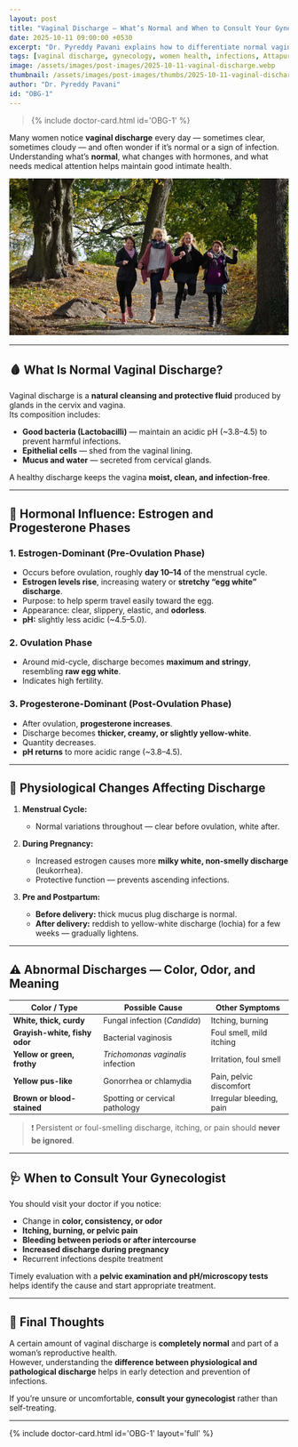 ```yaml
---
layout: post
title: "Vaginal Discharge — What’s Normal and When to Consult Your Gynecologist"
date: 2025-10-11 09:00:00 +0530
excerpt: "Dr. Pyreddy Pavani explains how to differentiate normal vaginal discharge from abnormal, understand hormonal changes across menstrual phases, and when to seek medical advice."
tags: [vaginal discharge, gynecology, women health, infections, Attapur, Hyderabad]
image: /assets/images/post-images/2025-10-11-vaginal-discharge.webp
thumbnail: /assets/images/post-images/thumbs/2025-10-11-vaginal-discharge.webp
author: "Dr. Pyreddy Pavani"
id: "OBG-1"
---
```


> {% include doctor-card.html id='OBG-1' %}

Many women notice **vaginal discharge** every day — sometimes clear, sometimes cloudy — and often wonder if it’s normal or a sign of infection.  
Understanding what’s **normal**, what changes with hormones, and what needs medical attention helps maintain good intimate health.

![Normal vs Abnormal Vaginal Discharge – Illustration](/assets/images/post-images/2025-10-11-vaginal-discharge.webp)

---

## 🩸 What Is Normal Vaginal Discharge?

Vaginal discharge is a **natural cleansing and protective fluid** produced by glands in the cervix and vagina.  
Its composition includes:

- **Good bacteria (Lactobacilli)** — maintain an acidic pH (~3.8–4.5) to prevent harmful infections.  
- **Epithelial cells** — shed from the vaginal lining.  
- **Mucus and water** — secreted from cervical glands.  

A healthy discharge keeps the vagina **moist, clean, and infection-free**.

---

## 🌸 Hormonal Influence: Estrogen and Progesterone Phases

### 1. **Estrogen-Dominant (Pre-Ovulation Phase)**
- Occurs before ovulation, roughly **day 10–14** of the menstrual cycle.  
- **Estrogen levels rise**, increasing watery or **stretchy “egg white” discharge**.  
- Purpose: to help sperm travel easily toward the egg.  
- Appearance: clear, slippery, elastic, and **odorless**.  
- **pH:** slightly less acidic (~4.5–5.0).

### 2. **Ovulation Phase**
- Around mid-cycle, discharge becomes **maximum and stringy**, resembling **raw egg white**.  
- Indicates high fertility.  

### 3. **Progesterone-Dominant (Post-Ovulation Phase)**
- After ovulation, **progesterone increases**.  
- Discharge becomes **thicker, creamy, or slightly yellow-white**.  
- Quantity decreases.  
- **pH returns** to more acidic range (~3.8–4.5).

---

## 🤰 Physiological Changes Affecting Discharge

1. **Menstrual Cycle:**  
   - Normal variations throughout — clear before ovulation, white after.  

2. **During Pregnancy:**  
   - Increased estrogen causes more **milky white, non-smelly discharge** (leukorrhea).  
   - Protective function — prevents ascending infections.  

3. **Pre and Postpartum:**  
   - **Before delivery:** thick mucus plug discharge is normal.  
   - **After delivery:** reddish to yellow-white discharge (lochia) for a few weeks — gradually lightens.

---

## ⚠️ Abnormal Discharges — Color, Odor, and Meaning

| Color / Type | Possible Cause | Other Symptoms |
|---------------|----------------|----------------|
| **White, thick, curdy** | Fungal infection (*Candida*) | Itching, burning |
| **Grayish-white, fishy odor** | Bacterial vaginosis | Foul smell, mild itching |
| **Yellow or green, frothy** | *Trichomonas vaginalis* infection | Irritation, foul smell |
| **Yellow pus-like** | Gonorrhea or chlamydia | Pain, pelvic discomfort |
| **Brown or blood-stained** | Spotting or cervical pathology | Irregular bleeding, pain |

> ❗ Persistent or foul-smelling discharge, itching, or pain should **never be ignored**.

---

## 🩺 When to Consult Your Gynecologist

You should visit your doctor if you notice:
- Change in **color, consistency, or odor**  
- **Itching, burning, or pelvic pain**  
- **Bleeding between periods or after intercourse**  
- **Increased discharge during pregnancy**  
- Recurrent infections despite treatment  

Timely evaluation with a **pelvic examination and pH/microscopy tests** helps identify the cause and start appropriate treatment.

---

## 💬 Final Thoughts

A certain amount of vaginal discharge is **completely normal** and part of a woman’s reproductive health.  
However, understanding the **difference between physiological and pathological discharge** helps in early detection and prevention of infections.  

If you’re unsure or uncomfortable, **consult your gynecologist** rather than self-treating.

---

{% include doctor-card.html id='OBG-1' layout='full' %}

